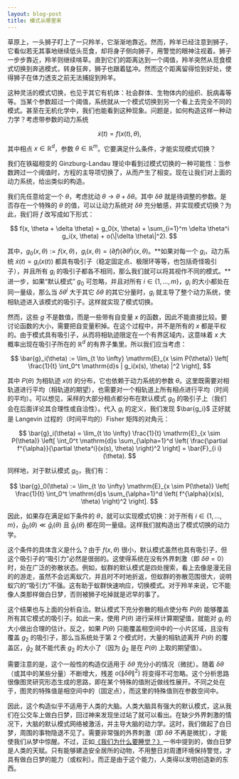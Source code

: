 ```yaml
---
layout: blog-post
title: 模式从哪里来
---
```


草原上，一头狮子盯上了一只羚羊，它渐渐地靠近。然而，羚羊已经注意到狮子，它看似若无其事地继续低头觅食，却将身子侧向狮子，用警觉的眼神注视着。狮子一步步靠近，羚羊则继续啃草。直到它们的距离达到一个阈值，羚羊突然从觅食模式切换到奔逃模式，转身狂奔，狮子也跟着猛冲。然而这个距离留得恰到好处，使得狮子在体力透支之前无法捕捉到羚羊。

这种灵活的模式切换，也见于其它有机体：社会群体、生物体内的组织、朊病毒等等。当某个参数超过一个阈值，系统就从一个模式切换到另一个看上去完全不同的模式。甚至在无机化学中，我们也能看到这种现象。问题是，如何构造这样一种动力学？考虑带参数的动力系统

$$ \dot{x}(t) = f(x(t), \theta), $$

其中相点 $x \in \mathbb{R}^d$，参数 $\theta \in \mathbb{R}^m$。它要满足什么条件，才能实现模式切换？

我们在铁磁相变的 Ginzburg-Landau 理论中看到过模式切换的一种可能性：当参数跨过一个阈值时，方程的主导项切换了，从而产生了相变。现在让我们对上面的动力系统，给出类似的构造。

我们先任意给定一个 $\theta$，考虑扰动 $\theta \to \theta + \delta \theta$。其中 $\delta \theta$ 就是待调整的参数。是否存在一个特殊的 $\theta$ 的值，可以让动力系统对 $\delta \theta$ 充分敏感，并实现模式切换？为此，我们将 $f$ 改写成如下形式：

$$ f(x, \theta + \delta \theta) = g_0(x, \theta) + \sum_{i=1}^m \delta \theta^i g_i(x, \theta) + o(\|\delta \theta\|^2). $$

其中，$g_0(x, \theta) := f(x, \theta)$，$g_i(x, \theta) = (\partial f)(\partial \theta^i)(x, \theta)$。**如果对每一个 $g_i$，动力系统 $\dot{x}(t) = g_i(x(t))$ 都具有吸引子（稳定固定点、极限环等等，也包括奇怪吸引子），并且所有 $g_i$ 的吸引子都各不相同，那么我们就可以将其视作不同的模式。**进一步，如果“默认模式” $g_0$ 可忽略，并且对所有 $i \in \{1, \ldots, m\}$，$g_i$ 的大小都处在同一量级，那么当 $\delta \theta^i$ 大于其它 $\delta \theta$ 的其它分量时，$g_i$ 就主导了整个动力系统，使相轨迹进入该模式的吸引子。这样就实现了模式切换。

然而，这些 $g$ 不是数值，而是一些带有自变量 $x$ 的函数，因此不能直接比较。要讨论函数的大小，需要把自变量积掉。在这个过程中，并不是所有的 $x$ 都是平权的。由于模式具有吸引子，从而将相轨迹限定在一个有界区域内，这意味着 $x$ 大概率出现在吸引子所在的 $\mathbb{R}^d$ 的有界子集里。所以我们应当考虑：

$$ \bar{g}_i(\theta) := \lim_{t \to \infty} \mathrm{E}_{x \sim P(\theta)} \left[ \frac{1}{t} \int_0^t \mathrm{d}s | g_i(x(s), \theta) |^2 \right], $$

其中 $P(\theta)$ 为相轨迹 $x(t)$ 的分布，它也依赖于动力系统的参数 $\theta$。这里既需要对相轨道进行平均（相轨道的期望），也需要对一个相轨道上所有相点进行平均（时间的平均）。可以想见，采样的大部分相点都分布在默认模式 $g_0$ 的吸引子上（我们会在后面详论其合理性或自洽性）。代入 $g_i$ 的定义，我们发现 $\bar{g_i}$ 正好就是 Langevin 过程的（时间平均的）Fisher 矩阵的对角元：

$$ \bar{g}_i(\theta) = \lim_{t \to \infty} \frac{1}{t} \mathrm{E}_{x \sim P(\theta)} \left[ \int_0^t \mathrm{d}s \sum_{\alpha=1}^d \left( \frac{\partial f^{\alpha}}{\partial \theta^i}(x(s), \theta) \right)^2 \right] = \bar{F}_{i i}(\theta). $$

同样地，对于默认模式 $g_0$，我们有：

$$ \bar{g}_0(\theta) := \lim_{t \to \infty} \mathrm{E}_{x \sim P(\theta)} \left[ \frac{1}{t} \int_0^t \mathrm{d}s \sum_{\alpha=1}^d \left( f^{\alpha}(x(s), \theta) \right)^2 \right]. $$

因此，如果存在满足如下条件的 $\theta$，就可以实现模式切换：对于所有 $i \in \{1, \ldots, m\}$，$\bar{g}_0(\theta) \ll \bar{g}_i(\theta)$ 且 $\bar{g}_i(\theta)$ 都在同一量级。这样我们就构造出了模式切换的动力学。

这个条件的具体含义是什么？由于 $f(x, \theta)$ 很小，默认模式虽然也具有吸引子，但这个吸引子的“吸引力”必然是很弱的。这使得系统在没有外界刺激（即 $\delta \theta = 0$）时，处在广泛的弥散状态。例如，蚁群的默认模式是四处搜索，看上去像是漫无目的的游走，虽然不会远离蚁穴，并且时不时地折返，但蚁群的弥散范围很大，说明蚁穴的“吸引力”不强。这有助于蚁群快速响应，切换模式。对于羚羊来说，它不能像人类那样做白日梦，否则被狮子吃掉就是迟早的事了。

这个结果也与上面的分析自洽。默认模式下充分弥散的相点使分布 $P(\theta)$ 能够覆盖所有其它模式的吸引子。如此一来，使用 $P(\theta)$ 进行采样计算期望值，就能对 $g_i$ 的大小做出合理的估计。反之，如果 $P(\theta)$ 只能覆盖相空间中的一小片区域，且没有覆盖 $g_2$ 的吸引子，那么当系统处于第 $2$ 个模式时，大量的相轨迹离开 $P(\theta)$ 的覆盖区，$\bar{g}_2$ 就不能代表 $g_2$ 的大小了（因为 $\bar{g}_2$ 是在 $P(\theta)$ 上取的期望值）。

需要注意的是，这个一般性的构造仅适用于 $\delta \theta$ 充分小的情况（微扰）。随着 $\delta \theta$（或其中的某些分量）不断增大，残差 $o(\|\delta \theta\|^2)$ 将变得不可忽略。这个分析思路很像图灵研究形态生成的思路，即在某个特殊的值附近做线性展开。不同之处在于，图灵的特殊值是相空间中的（固定点），而这里的特殊值则在参数空间中。

因此，这个构造似乎不适用于人类的大脑。人类大脑具有强大的默认模式，这从我们在公交车上做白日梦，回过神来发现坐过站了就可以看出。在缺少外界刺激的情况下，大脑的默认模式网络被激活，并主导大脑的动力学。这时，我们做起了白日梦，周围的事物隐退不见了。需要非常强的外界刺激（即 $\delta \theta$ 不再是微扰），才能使我们从梦中惊醒。不过，正如[《我们为什么要睡觉？》](https://book.douban.com/subject/35332778/)一书中提到的，做白日梦是人类的天赋。只有能够建造安全居所的动物，不用整日对周遭环境保持警觉，才具有做白日梦的能力（或权利）。而正是由于这个能力，人类得以发明创造新的东西。

